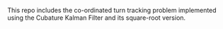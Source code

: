 This repo includes the co-ordinated turn tracking problem implemented using the Cubature Kalman Filter and its square-root version.
